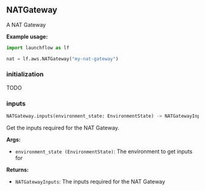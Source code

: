 ## NATGateway

A NAT Gateway

****Example usage:****
```python
import launchflow as lf

nat = lf.aws.NATGateway("my-nat-gateway")
```

### initialization

TODO

### inputs

```python
NATGateway.inputs(environment_state: EnvironmentState) -> NATGatewayInputs
```

Get the inputs required for the NAT Gateway.

**Args:**
 - `environment_state (EnvironmentState)`: The environment to get inputs for

**Returns:**
 - `NATGatewayInputs`: The inputs required for the NAT Gateway
